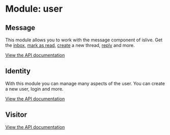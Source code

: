 Module: user
=======

Message
-----------------------------------
This module allows you to work with the message component of islive.
Get the [inbox](/api/user/message.md#inbox), [mark as read](/api/user/message.md#markRead), [create](/api/user/message.md#create) a new thread, [reply](/api/user/message.md#reply) and more.

[View the API documentation](/api/user/message.md)

Identity
-----------------------------------
With this module you can manage many aspects of the user.
You can create a new user, login and more.

[View the API documentation](/api/user/identity.md)

Visitor
-----------------------------------

[View the API documentation](/api/user/visitor.md)

